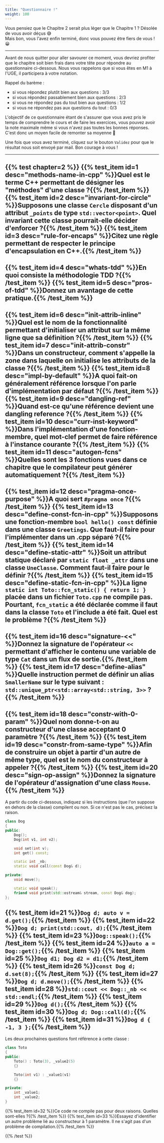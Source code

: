```yaml
---
title: "Questionnaire !"
weight: 100
---
```


Vous pensiez que le Chapitre 2 serait plus léger que le Chapitre 1 ? Désolée de vous avoir déçus 😅\
Mais bon, vous l'avez enfin terminé, donc vous pouvez être fiers de vous ! 😀

---

Avant de nous quitter pour aller savourer ce moment, vous devriez profiter que le chapitre soit bien frais dans votre tête pour répondre au questionnaire ci-dessous. Nous vous rappelons que si vous êtes en M1 à l'UGE, il participera à votre notation.

Rappel du barème :
- si vous répondez plutôt bien aux questions : 3/3
- si vous répondez passablement bien aux questions : 2/3
- si vous ne répondez pas du tout bien aux questions : 1/2
- si vous ne répondez pas aux questions du tout : 0/3

L'objectif de ce questionnaire étant de s'assurer que vous avez pris le temps de comprendre le cours et de faire les exercices, vous pouvez avoir la note maximale même si vous n'avez pas toutes les bonnes réponses. C'est donc un moyen facile de remonter sa moyenne 🙂

Une fois que vous avez terminé, cliquez sur le bouton `Validez` pour que le résultat nous soit envoyé par mail. Bon courage à vous !

---

{{% test chapter=2 %}}
{{% test_item id=1 desc="methods-name-in-cpp" %}}Quel est le terme C++ permettant de désigner les "méthodes" d'une classe ?{{% /test_item %}}
{{% test_item id=2 desc="invariant-for-circle" %}}Supposons une classe `Cercle` disposant d'un attribut `_points` de type `std::vector<point>`. Quel invariant cette classe pourrait-elle décider d'enforcer ?{{% /test_item %}}
{{% test_item id=3 desc="rule-for-encaps" %}}Citez une règle permettant de respecter le principe d'encapsulation en C++.{{% /test_item %}}
---
{{% test_item id=4 desc="whats-tdd" %}}En quoi consiste la méthodologie TDD ?{{% /test_item %}}
{{% test_item id=5 desc="pros-of-tdd" %}}Donnez un avantage de cette pratique.{{% /test_item %}}
---
{{% test_item id=6 desc="init-attrib-inline" %}}Quel est le nom de la fonctionnalité permettant d'initialiser un attribut sur la même ligne que sa définition ?{{% /test_item %}}
{{% test_item id=7 desc="init-attrib-constr" %}}Dans un constructeur, comment s'appelle la zone dans laquelle on initialise les attributs de la classe ?{{% /test_item %}}
{{% test_item id=8 desc="impl-by-default" %}}A quoi fait-on généralement référence lorsque l'on parle d'implémentation par défaut ?{{% /test_item %}}
{{% test_item id=9 desc="dangling-ref" %}}Quand est-ce qu'une référence devient une dangling reference ?{{% /test_item %}}
{{% test_item id=10 desc="curr-inst-keyword" %}}Dans l'implémentation d'une fonction-membre, quel mot-clef permet de faire référence à l'instance courante ?{{% /test_item %}}
{{% test_item id=11 desc="autogen-fcns" %}}Quelles sont les 3 fonctions vues dans ce chapitre que le compilateur peut générer automatiquement ?{{% /test_item %}}
---
{{% test_item id=12 desc="pragma-once-purpose" %}}A quoi sert `#pragma once` ?{{% /test_item %}}
{{% test_item id=13 desc="define-const-fcn-in-cpp" %}}Supposons une fonction-membre `bool hello() const` définie dans une classe `Greetings`. Que faut-il faire pour l'implémenter dans un .cpp séparé ?{{% /test_item %}}
{{% test_item id=14 desc="define-static-attr" %}}Soit un attribut statique déclaré par `static float _attr` dans une classe `UneClasse`. Comment faut-il faire pour le définir ?{{% /test_item %}}
{{% test_item id=15 desc="define-static-fcn-in-cpp" %}}La ligne `static int Toto::fcn_static() { return 1; }` placée dans un fichier `Toto.cpp` ne compile pas. Pourtant, `fcn_static` a été déclarée comme il faut dans la classe `Toto` et l'include a été fait. Quel est le problème ?{{% /test_item %}}
---
{{% test_item id=16 desc="signature-<<" %}}Donnez la signature de l'opérateur `<<` permettant d'afficher le contenu une variable de type `Cat` dans un flux de sortie.{{% /test_item %}}
{{% test_item id=17 desc="define-alias" %}}Quelle instruction permet de définir un alias `SmallerName` sur le type suivant : `std::unique_ptr<std::array<std::string, 3>>` ?{{% /test_item %}}
---
{{% test_item id=18 desc="constr-with-0-param" %}}Quel nom donne-t-on au constructeur d'une classe acceptant 0 paramètre ?{{% /test_item %}}
{{% test_item id=19 desc="constr-from-same-type" %}}Afin de construire un objet à partir d'un autre de même type, quel est le nom du constructeur à appeler ?{{% /test_item %}}
{{% test_item id=20 desc="sign-op-assign" %}}Donnez la signature de l'opérateur d'assignation d'une class `Mouse`.{{% /test_item %}}
---
A partir du code ci-dessous, indiquez si les instructions (que l'on suppose en dehors de la classe) compilent ou non. Si ce n'est pas le cas, précisez la raison.
```cpp
class Dog
{
public:
    Dog();
    Dog(int v1, int v2);

    void set(int v);
    int get() const;

    static int _nb;
    static void call(const Dog& d);

private:
    void move();

    static void speak();
    friend void print(std::ostream& stream, const Dog& dog);
};
```

{{% test_item id=21 %}}`Dog d; auto v = d.get();`{{% /test_item %}}
{{% test_item id=22 %}}`Dog d; print(std::cout, d);`{{% /test_item %}}
{{% test_item id=23 %}}`Dog::speak();`{{% /test_item %}}
{{% test_item id=24 %}}`auto a = Dog::get();`{{% /test_item %}}
{{% test_item id=25 %}}`Dog d1; Dog d2 = d1;`{{% /test_item %}}
{{% test_item id=26 %}}`const Dog d; d.set(8);`{{% /test_item %}}
{{% test_item id=27 %}}`Dog d; d.move();`{{% /test_item %}}
{{% test_item id=28 %}}`std::cout << Dog::_nb << std::endl;`{{% /test_item %}}
{{% test_item id=29 %}}`Dog d();`{{% /test_item %}}
{{% test_item id=30 %}}`Dog d; Dog::call(d);`{{% /test_item %}}
{{% test_item id=31 %}}`Dog d { -1, 3 };`{{% /test_item %}}
---
Les deux prochaines questions font référence à cette classe :
```cpp
class Toto
{
public:
    Toto() : Toto(3), _value2(5)
    {}

    Toto(int v1) : _value1(v1)
    {}

private:
    int _value1;
    int _value2;
}
```
{{% test_item id=32 %}}Ce code ne compile pas pour deux raisons. Quelles sont-elles ?{{% /test_item %}}
{{% test_item id=33 %}}Essayez d'identifier un autre problème lié au constructeur à 1 paramètre. Il ne s'agit pas d'un problème de compilation.{{% /test_item %}}

{{% /test %}}